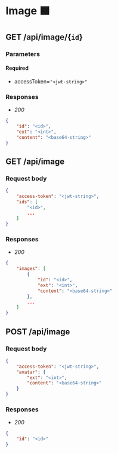 # Image ⬛️

## GET /api/image/{`id`}

### Parameters
#### Required
- accessToken=`"<jwt-string>"`

### Responses
- *200*
```json
{
    "id": "<id>",
    "ext": "<int>",
    "content": "<base64-string>"
}
```

## GET /api/image

### Request body
```json
{
    "access-token": "<jwt-string>",
    "ids": [
        "<id>",
        ...
    ]
}
```

### Responses
- *200*
```json
{
    "images": [
        {
            "id": "<id>",
            "ext": "<int>",
            "content": "<base64-string>"
        },
        ...
    ]
}
```

<!-- -------------------------------------------- -->

## POST /api/image

### Request body
```json
{
    "access-token": "<jwt-string>",
    "avatar": {
        "ext": "<int>",
        "content": "<base64-string>"
    }
}
```

### Responses
- *200*
```json
{
    "id": "<id>"
}
```